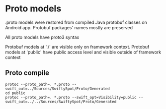 #  Proto models

.proto models were restored from compiled Java protobuf classes on Android app. Protobuf packages' names mostly are preserved

All proto models have proto3 syntax

Protobuf models at './' are visible only on framework context.
Protobuf models at 'public' have public access level and visible outside of framework context

## Proto compile

```
protoc --proto_path=. *.proto --swift_out=../Sources/SwiftySpot/Proto/Generated
cd public
protoc --proto_path=. *.proto --swift_opt=Visibility=public --swift_out=../../Sources/SwiftySpot/Proto/Generated
```
